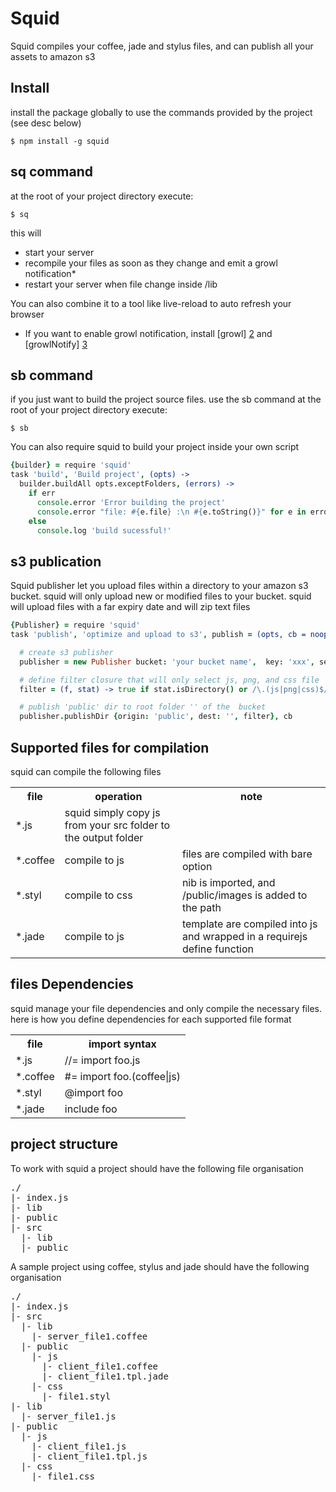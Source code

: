 Squid
=====

Squid compiles your coffee, jade and stylus files, and can publish all your assets to amazon s3


Install
-------

install the package globally to use the commands provided by the project (see desc below)

```
$ npm install -g squid
```


sq command
----------

at the root of your project directory execute: 

```
$ sq
```
this will

- start your server
- recompile your files as soon as they change and emit a growl notification*
- restart your server when file change inside /lib

You can also combine it to a tool like live-reload to auto refresh your browser

* If you want to enable growl notification, install [growl] [2] and [growlNotify] [3]

sb command
----------
if you just want to build the project source files. use the sb command 
at the root of your project directory execute:

```
$ sb
```

You can also require squid to build your project inside your own script

```coffee
{builder} = require 'squid'
task 'build', 'Build project', (opts) ->
  builder.buildAll opts.exceptFolders, (errors) ->
    if err
      console.error 'Error building the project'
      console.error "file: #{e.file} :\n #{e.toString()}" for e in errors
    else
      console.log 'build sucessful!'
```

s3 publication
--------------

Squid publisher let you upload files within a directory to your amazon s3 bucket. 
squid will only upload  new or modified files to your bucket.
squid will upload files with a far expiry date and will zip text files

```coffee
{Publisher} = require 'squid'
task 'publish', 'optimize and upload to s3', publish = (opts, cb = noop) ->

  # create s3 publisher
  publisher = new Publisher bucket: 'your bucket name',  key: 'xxx', secret: 'xxx'

  # define filter closure that will only select js, png, and css file
  filter = (f, stat) -> true if stat.isDirectory() or /\.(js|png|css)$/.test f

  # publish 'public' dir to root folder '' of the  bucket
  publisher.publishDir {origin: 'public', dest: '', filter}, cb

```


Supported files for compilation
-------------------------------

squid can compile the following files

<table>
  <tr>
    <th>file</th><th>operation</th><th>note</th>
  </tr>
  <tr>
    <td>*.js</td><td> squid simply copy js from your src folder to the output folder</td><td></td>
  </tr>
  <tr>
    <td>*.coffee</td><td>compile to js</td><td>files are compiled with bare option</td>
  </tr>
  <tr>
    <td>*.styl</td><td>compile to css</td><td>nib is imported, and /public/images is added to the path</td>
  </tr>
  <tr>
    <td>*.jade</td><td>compile to js</td><td>template are compiled into js and wrapped in a requirejs define function</td>
  </tr>
</table>

files Dependencies
-------------------

squid manage your file dependencies and only compile the necessary files.
here is how you define dependencies for each supported file format

<table>
  <tr>
    <th>file</th><th>import syntax</th>
  </tr>
  <tr>
    <td>*.js</td><td>//= import foo.js</td>
  </tr>
  <tr>
    <td>*.coffee</td><td>#= import foo.(coffee|js)</td>
  </tr>
  <tr>
    <td>*.styl</td><td>@import foo</td>
  </tr>
  <tr>
    <td>*.jade</td><td>include foo</td>
  </tr>
</table>

project structure
-----------------

To work with squid a project should have the following file organisation
<pre>
./
|- index.js
|- lib
|- public
|- src
  |- lib
  |- public
</pre>


A sample project using coffee, stylus and jade should have the following organisation

<pre>
./
|- index.js
|- src
  |- lib
    |- server_file1.coffee
  |- public
    |- js
      |- client_file1.coffee
      |- client_file1.tpl.jade
    |- css
      |- file1.styl
|- lib
  |- server_file1.js
|- public
  |- js
    |- client_file1.js
    |- client_file1.tpl.js
  |- css
    |- file1.css
</pre>



[1]: https://github.com/TrevorBurnham/connect-assets        "connect-assets"
[2]: http://growl.info/growlupdateavailable                 "growl"
[3]: http://growl.info/downloads                            "growlNotify"

